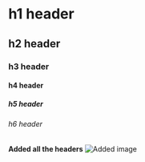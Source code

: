 # h1 header
## h2 header
### h3 header
#### h4 header
##### h5 header
###### h6 header

**Added all the headers**
![Added image](https://octodex.github.com/images/yaktocat.png)
